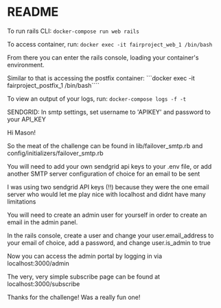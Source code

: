 # README

To run rails CLI:
```docker-compose run web rails```

To access container, run:
```docker exec -it fairproject_web_1 /bin/bash```

From there you can enter the rails console, loading your container's environment.

Similar to that is accessing the postfix container:
```docker exec -it fairproject_postfix_1 /bin/bash````

To view an output of your logs, run:
```docker-compose logs -f -t```

SENDGRID:
In smtp settings, set username to 'APIKEY' and password to your API_KEY

Hi Mason!

So the meat of the challenge can be found in lib/failover_smtp.rb and config/initializers/failover_smtp.rb

You will need to add your own sendgrid api keys to your .env file, or add another SMTP server configuration of choice for an email to be sent

I was using two sendgrid API keys (!!) because they were the one email server who would let me play nice with localhost and didnt have many limitations

You will need to create an admin user for yourself in order to create an email in the admin panel.

In the rails console, create a user and change your user.email_address to your email of choice, add a password, and change user.is_admin to true

Now you can access the admin portal by logging in via localhost:3000/admin

The very, very simple subscribe page can be found at localhost:3000/subscribe

Thanks for the challenge! Was a really fun one!

